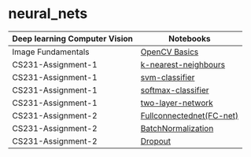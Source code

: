# neural_nets


| Deep learning Computer Vision | Notebooks   |
| -------------------- |-------------|
| Image Fundamentals | [OpenCV Basics](https://nbviewer.jupyter.org/github/NasreenAhmed/neural_nets/blob/main/image_fundamentals/openCV_basics.ipynb) | 
| CS231-Assignment-1 | [k-nearest-neighbours](https://nbviewer.jupyter.org/github/NasreenAhmed/neural_nets/blob/main/CS231/assignment_1/knn.ipynb) | 
| CS231-Assignment-1 | [svm-classifier](https://nbviewer.jupyter.org/github/NasreenAhmed/neural_nets/blob/main/CS231/assignment_1/svm.ipynb) | 
| CS231-Assignment-1 | [softmax-classifier](https://nbviewer.jupyter.org/github/NasreenAhmed/neural_nets/blob/main/CS231/assignment_1/softmax.ipynb) | 
| CS231-Assignment-1 | [two-layer-network](https://nbviewer.jupyter.org/github/NasreenAhmed/neural_nets/blob/main/CS231/assignment_1/two_layer_net.ipynb) |
| CS231-Assignment-2 | [Fullconnectednet(FC-net)](https://nbviewer.jupyter.org/github/NasreenAhmed/neural_nets/blob/main/CS231/assginment_2/FullyConnectedNets.ipynb)|
| CS231-Assignment-2 | [BatchNormalization](https://nbviewer.jupyter.org/github/NasreenAhmed/neural_nets/blob/main/CS231/assginment_2/BatchNormalization.ipynb)|
| CS231-Assignment-2 | [Dropout](https://nbviewer.jupyter.org/github/NasreenAhmed/neural_nets/blob/main/CS231/assginment_2/Dropout.ipynb)|


